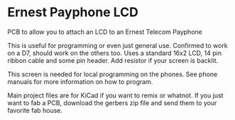 # Ernest Payphone LCD
PCB to allow you to attach an LCD to an Ernest Telecom Payphone

This is useful for programming or even just general use. Confirmed to work on a D7, should work on the others too. Uses a standard 16x2 LCD, 14 pin ribbon cable and some pin header. Add resistor if your screen is backlit.

This screen is needed for local programming on the phones. See phone manuals for more information on how to program. 

Main project files are for KiCad if you want to remix or whatnot. If you just want to fab a PCB, download the gerbers zip file and send them to your favorite fab house.
